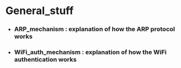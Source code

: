 # General_stuff

* ### ARP_mechanism : explanation of how the ARP protocol works

* ### WiFi_auth_mechanism : explanation of how the WiFi authentication works
